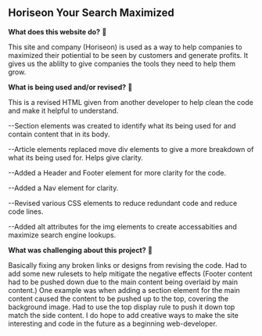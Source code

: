Horiseon Your Search Maximized
--
**What does this website do?** 🤔

  This site and company (Horiseon) is used as a way to help companies to maximized their potiential to be seen by customers and generate profits. It gives us the ablilty to give companies the tools they need to help them grow.
  
**What is being used and/or revised?** 🔨

  This is a revised HTML given from another developer to help clean the code and make it helpful to understand. 
   
   --Section elements was created to identify what its being used for and contain content that in its body.
   
   --Article elements replaced move div elements to give a more breakdown of what its being used for. Helps give clarity.
   
   --Added a Header and Footer element for more clarity for the code.
    
   --Added a Nav element for clarity.
   
   --Revised various CSS elements to reduce redundant code and reduce code lines.
   
   --Added alt attributes for the img elements to create accessabities and maximize search engine lookups.
    
**What was challenging about this project?** 🤬

  Basically fixing any broken links or designs from revising the code. Had to add some new rulesets to help mitigate the negative effects (Footer content had to be pushed down due to the main content being overlaid by main content.) One example was when adding a section element for the main content caused the content to be pushed up to the top, covering the background image. Had to use the top display rule to push it down top match the side content. I do hope to add creative ways to make the site interesting and code in the future as a beginning web-developer.
